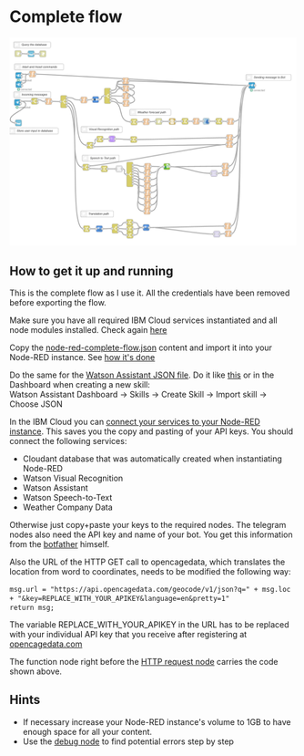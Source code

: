 # Complete flow
![Node-RED flow](../.ignoreImages/node-red_complete_flow.png)

## How to get it up and running
This is the complete flow as I use it. All the credentials have been removed before exporting the flow. 

Make sure you have all required IBM Cloud services instantiated and all node modules installed. Check again [here](https://github.com/RapTho/telegramBot/blob/master/README.md#requirements)

Copy the [node-red-complete-flow.json](https://github.com/RapTho/telegramBot/blob/master/build/node-red-complete-flow.json) content and import it into your Node-RED instance. See [how it's done](https://nodered.org/docs/user-guide/editor/workspace/import-export)

Do the same for the [Watson Assistant JSON file](https://github.com/RapTho/telegramBot/blob/master/build/skill-Telegram_Bot.json). Do it like [this](https://developer.ibm.com/tutorials/learn-how-to-export-import-a-watson-assistant-workspace/) or in the Dashboard when creating a new skill: </br>Watson Assistant Dashboard -> Skills -> Create Skill -> Import skill -> Choose JSON

In the IBM Cloud you can [connect your services to your Node-RED instance](https://cloud.ibm.com/docs/resources?topic=resources-connect_app). This saves you the copy and pasting of your API keys. You should connect the following services:
- Cloudant database that was automatically created when instantiating Node-RED
- Watson Visual Recognition
- Watson Assistant
- Watson Speech-to-Text
- Weather Company Data

Otherwise just copy+paste your keys to the required nodes. The telegram nodes also need the API key and name of your bot. You get this information from the [botfather](https://core.telegram.org/bots) himself.

Also the URL of the HTTP GET call to opencagedata, which translates the location from word to coordinates, needs to be modified the following way:

```
msg.url = "https://api.opencagedata.com/geocode/v1/json?q=" + msg.loc + "&key=REPLACE_WITH_YOUR_APIKEY&language=en&pretty=1"
return msg;
```
The variable REPLACE_WITH_YOUR_APIKEY in the URL has to be replaced with your individual API key that you receive after registering at [opencagedata.com](https://opencagedata.com/)

The function node right before the [HTTP request node](https://cookbook.nodered.org/http/simple-get-request) carries the code shown above.

## Hints
- If necessary increase your Node-RED instance's volume to 1GB to have enough space for all your content.
- Use the [debug node](https://nodered.org/docs/user-guide/nodes#debug) to find potential errors step by step